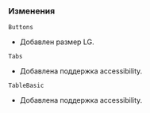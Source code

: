 ### Изменения

`Buttons`

- Добавлен размер LG.

`Tabs`

- Добавлена поддержка accessibility.

`TableBasic`

- Добавлена поддержка accessibility.
